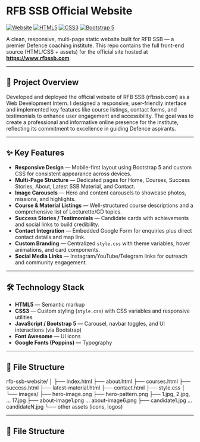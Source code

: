 # RFB SSB Official Website

[![Website](https://img.shields.io/badge/Live-https%3A%2F%2Fwww.rfbssb.com-blue)](https://www.rfbssb.com) [![HTML5](https://img.shields.io/badge/HTML5-%3E%3D5-orange)](https://developer.mozilla.org/en-US/docs/Web/HTML) [![CSS3](https://img.shields.io/badge/CSS3-%3E%3D3-blue)](https://developer.mozilla.org/en-US/docs/Web/CSS) [![Bootstrap 5](https://img.shields.io/badge/Bootstrap-5.x-purple)](https://getbootstrap.com/)

A clean, responsive, multi-page static website built for RFB SSB — a premier Defence coaching institute. This repo contains the full front-end source (HTML/CSS + assets) for the official site hosted at **https://www.rfbssb.com**.

---

## 🎯 Project Overview

Developed and deployed the official website of RFB SSB (rfbssb.com) as a Web Development Intern. I designed a responsive, user-friendly interface and implemented key features like course listings, contact forms, and testimonials to enhance user engagement and accessibility. The goal was to create a professional and informative online presence for the institute, reflecting its commitment to excellence in guiding Defence aspirants.

---

## ✨ Key Features

- **Responsive Design** — Mobile-first layout using Bootstrap 5 and custom CSS for consistent appearance across devices.  
- **Multi-Page Structure** — Dedicated pages for Home, Courses, Success Stories, About, Latest SSB Material, and Contact.  
- **Image Carousels** — Hero and content carousels to showcase photos, missions, and highlights.  
- **Course & Material Listings** — Well-structured course descriptions and a comprehensive list of Lecturette/GD topics.  
- **Success Stories / Testimonials** — Candidate cards with achievements and social links to build credibility.  
- **Contact Integration** — Embedded Google Form for enquiries plus direct contact details and map link.  
- **Custom Branding** — Centralized `style.css` with theme variables, hover animations, and card components.  
- **Social Media Links** — Instagram/YouTube/Telegram links for outreach and community engagement.  

---

## 🛠️ Technology Stack

- **HTML5** — Semantic markup  
- **CSS3** — Custom styling (`style.css`) with CSS variables and responsive utilities  
- **JavaScript / Bootstrap 5** — Carousel, navbar toggles, and UI interactions (via Bootstrap)  
- **Font Awesome** — UI icons  
- **Google Fonts (Poppins)** — Typography  

---

## 📁 File Structure

rfb-ssb-website/
│
├── index.html
├── about.html
├── courses.html
├── success.html
├── latest-material.html
├── contact.html
├── style.css
│
└── images/
├── hero-image.png
├── hero-pattern.png
├── 1.jpg, 2.jpg, ... 17.jpg
├── about-image1.png ... about-image6.png
├── candidate1.jpg ... candidateN.jpg
└── other assets (icons, logos)

---


## 📁 File Structure

